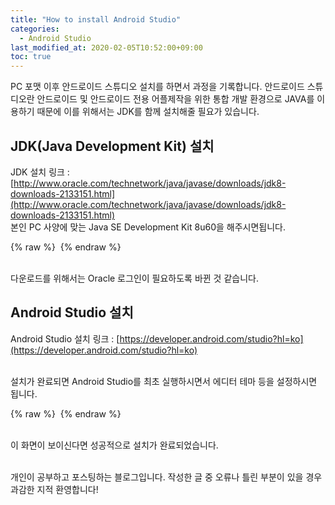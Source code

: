 ```yaml
---
title: "How to install Android Studio"
categories: 
  - Android Studio
last_modified_at: 2020-02-05T10:52:00+09:00
toc: true
---
```


PC 포맷 이후 안드로이드 스튜디오 설치를 하면서 과정을 기록합니다.
안드로이드 스튜디오란 안드로이드 및 안드로이드 전용 어플제작을 위한 통합 개발 환경으로 JAVA를 이용하기 때문에 이를 위해서는 JDK를 함께 설치해줄 필요가 있습니다.

JDK(Java Development Kit) 설치
------
JDK 설치 링크 : [http://www.oracle.com/technetwork/java/javase/downloads/jdk8-downloads-2133151.html](http://www.oracle.com/technetwork/java/javase/downloads/jdk8-downloads-2133151.html)
<br/>본인 PC 사양에 맞는 Java SE Development Kit 8u60을 해주시면됩니다.<br/>

{% raw %} <img src="https://ohjinjin.github.io/assets/images/20200205androidstudio/capture1.JPG" alt=""> {% endraw %}

<br/>다운로드를 위해서는 Oracle 로그인이 필요하도록 바뀐 것 같습니다.<br/>


Android Studio 설치
------
Android Studio 설치 링크 : [https://developer.android.com/studio?hl=ko](https://developer.android.com/studio?hl=ko)
<br/>

<br/>설치가 완료되면 Android Studio를 최초 실행하시면서 에디터 테마 등을 설정하시면 됩니다.<br/>

{% raw %} <img src="https://ohjinjin.github.io/assets/images/20200205androidstudio/capture2.JPG" alt=""> {% endraw %}

<br/>이 화면이 보이신다면 성공적으로 설치가 완료되었습니다.<br/><br/>

개인이 공부하고 포스팅하는 블로그입니다. 작성한 글 중 오류나 틀린 부분이 있을 경우 과감한 지적 환영합니다!
<br/><br/>
